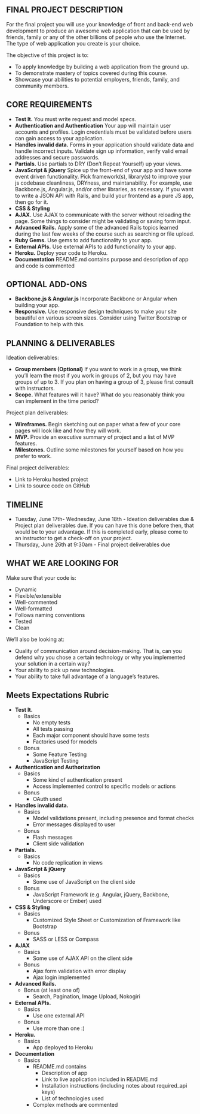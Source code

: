 ## FINAL PROJECT DESCRIPTION
For the final project you will use your knowledge of front and back-end web development to produce an awesome web application that can be used by friends, family or any of the other billions of people who use the Internet. The type of web application you create is your choice.

The objective of this project is to:
* To apply knowledge by building a web application from the ground up.
* To demonstrate mastery of topics covered during this course.
* Showcase your abilities to potential employers, friends, family, and community members.


## CORE REQUIREMENTS
* **Test It.** You must write request and model specs.
* **Authentication and Authentication** Your app will maintain user accounts and profiles. Login credentials must be validated before users can gain access to your application.
* **Handles invalid data.** Forms in your application should validate data and handle incorrect inputs. Validate sign up information, verify valid email addresses and secure passwords.
* **Partials.** Use partials to DRY (Don’t Repeat Yourself) up your views.
* **JavaScript & jQuery** Spice up the front-end of your app and have some event driven functionality. Pick framework(s), library(s) to improve your js codebase cleanliness, DRYness, and maintanability. For example, use Backbone.js, Angular.js, and/or other libraries, as necessary. If you want to write a JSON API with Rails, and build your frontend as a pure JS app, then go for it.
* **CSS & Styling** 
* **AJAX.** Use AJAX to communicate with the server without reloading the page. Some things to consider might be validating or saving form input.
* **Advanced Rails.** Apply some of the advanced Rails topics learned during the last few weeks of the course such as searching or file upload.
* **Ruby Gems.** Use gems to add functionality to your app.
* **External APIs.** Use external APIs to add functionality to your app.
* **Heroku.** Deploy your code to Heroku.
* **Documentation** README.md contains purpose and description of app and code is commented

## OPTIONAL ADD-ONS

* **Backbone.js & Angular.js** Incorporate Backbone or Angular when building your app.
* **Responsive.** Use responsive design techniques to make your site beautiful on various screen sizes. Consider using Twitter Bootstrap or Foundation to help with this.

## PLANNING & DELIVERABLES

Ideation deliverables:
* **Group members (Optional)** If you want to work in a group, we think you’ll learn the most if you work in groups of 2, but you may have groups of up to 3. If you plan on having a group of 3, please first consult with instructors.
* **Scope.** What features will it have? What do you reasonably think you can implement in the time period?

Project plan deliverables:
* **Wireframes.** Begin sketching out on paper what a few of your core pages will look like and how they will work.
* **MVP.** Provide an executive summary of project and a list of MVP features.
* **Milestones.** Outline some milestones for yourself based on how you prefer to work.

Final project deliverables:
* Link to Heroku hosted project
* Link to source code on GitHub


## TIMELINE

* Tuesday, June 17th- Wednesday, June 18th - Ideation deliverables due & Project plan deliverables due. If you can have this done before then, that would be to your advantage. If this is completed early, please come to an instructor to get a check-off on your project.
* Thursday, June 26th at 9:30am - Final project deliverables due

## WHAT WE ARE LOOKING FOR
Make sure that your code is:
* Dynamic
* Flexible/extensible
* Well-commented
* Well-formatted
* Follows naming conventions
* Tested
* Clean

We’ll also be looking at:
* Quality of communication around decision-making. That is, can you defend why you chose a certain technology or why you implemented your solution in a certain way?
* Your ability to pick up new technologies.
* Your ability to take full advantage of a language’s features.



## Meets Expectations Rubric
* **Test It.** 
  * Basics
    * No empty tests
    * All tests passing
    * Each major component should have some tests
    * Factories used for models 
  * Bonus
    * Some Feature Testing
    * JavaScript Testing
* **Authentication and Authorization** 
  * Basics
    * Some kind of authentication present
    * Access implemented control to specific models or actions
  * Bonus
    * OAuth used
* **Handles invalid data.** 
  * Basics
    * Model validations present, including presence and format checks
    * Error messages displayed to user
  * Bonus
    * Flash messages
    * Client side validation
* **Partials.** 
  * Basics
    * No code replication in views
* **JavaScript & jQuery** 
  * Basics
    * Some use of JavaScript on the client side
  * Bonus 
    * JavaScript Framework (e.g. Angular, jQuery, Backbone, Underscore or Ember) used
* **CSS & Styling** 
  * Basics
    * Customized Style Sheet or Customization of Framework like Bootstrap
  * Bonus
    * SASS or LESS or Compass
* **AJAX** 
  * Basics
     * Some use of AJAX API on the client side
  * Bonus
     * Ajax form validation with error display
     * Ajax login implemented
* **Advanced Rails.**
  * Bonus (at least one of)
     *  Search, Pagination, Image Upload, Nokogiri
* **External APIs.** 
  * Basics 
    * Use one external API
  * Bonus
    * Use more than one :)
* **Heroku.**
  * Basics
    * App deployed to Heroku
* **Documentation** 
  * Basics
    * README.md contains
      * Description of app
      * Link to live application included in README.md
      * Installation instructions (including notes about required_api keys) 
      * List of technologies used
    * Complex methods are commented  